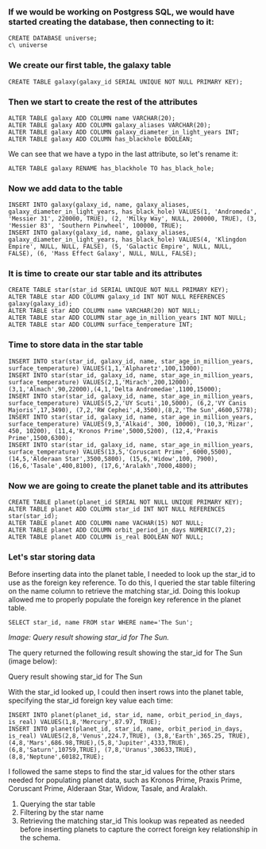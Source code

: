 ### If we would be working on Postgress SQL, we would have started creating the database, then connecting to it:
```
CREATE DATABASE universe;
c\ universe
```
### We create our first table, the galaxy table
```
CREATE TABLE galaxy(galaxy_id SERIAL UNIQUE NOT NULL PRIMARY KEY);
```
### Then we start to create the rest of the attributes
```
ALTER TABLE galaxy ADD COLUMN name VARCHAR(20);
ALTER TABLE galaxy ADD COLUMN galaxy_aliases VARCHAR(20);
ALTER TABLE galaxy ADD COLUMN galaxy_diameter_in_light_years INT;
ALTER TABLE galaxy ADD COLUMN has_blackhole BOOLEAN;
```
We can see that we have a typo in the last attribute, so let's rename it:
```
ALTER TABLE galaxy RENAME has_blackhole TO has_black_hole;
```
### Now we add data to the table
```
INSERT INTO galaxy(galaxy_id, name, galaxy_aliases, galaxy_diameter_in_light_years, has_black_hole) VALUES(1, 'Andromeda', 'Messier 31', 220000, TRUE), (2, 'Milky Way', NULL, 200000, TRUE), (3, 'Messier 83', 'Southern Pinwheel', 100000, TRUE);
INSERT INTO galaxy(galaxy_id, name, galaxy_aliases, galaxy_diameter_in_light_years, has_black_hole) VALUES(4, 'Klingdon Empire', NULL, NULL, FALSE), (5, 'Galactic Empire', NULL, NULL, FALSE), (6, 'Mass Effect Galaxy', NULL, NULL, FALSE);
```
### It is time to create our star table and its attributes
```
CREATE TABLE star(star_id SERIAL UNIQUE NOT NULL PRIMARY KEY);
ALTER TABLE star ADD COLUMN galaxy_id INT NOT NULL REFERENCES galaxy(galaxy_id);
ALTER TABLE star ADD COLUMN name VARCHAR(20) NOT NULL;
ALTER TABLE star ADD COLUMN star_age_in_million_years INT NOT NULL;
ALTER TABLE star ADD COLUMN surface_temperature INT;
```
### Time to store data in the star table
```
INSERT INTO star(star_id, galaxy_id, name, star_age_in_million_years, surface_temperature) VALUES(1,1,'Alpharetz',100,13000);
INSERT INTO star(star_id, galaxy_id, name, star_age_in_million_years, surface_temperature) VALUES(2,1,'Mirach',200,12000), (3,1,'Almach',90,22000),(4,1,'Delta Andromedae',1100,15000);
INSERT INTO star(star_id, galaxy_id, name, star_age_in_million_years, surface_temperature) VALUES(5,2,'UY Scuti',10,5000), (6,2,'VY Canis Majoris',17,3490), (7,2,'RW Cephei',4,3500),(8,2,'The Sun',4600,5778);
INSERT INTO star(star_id, galaxy_id, name, star_age_in_million_years, surface_temperature) VALUES(9,3,'Alkaid', 300, 10000), (10,3,'Mizar', 450, 10200), (11,4,'Kronos Prime',5000,5200), (12,4,'Praxis Prime',1500,6300);
INSERT INTO star(star_id, galaxy_id, name, star_age_in_million_years, surface_temperature) VALUES(13,5,'Coruscant Prime', 6000,5500), (14,5,'Alderaan Star',3500,5800), (15,6,'Widow',100, 7900), (16,6,'Tasale',400,8100), (17,6,'Aralakh',7000,4800);
```
### Now we are going to create the planet table and its attributes
```
CREATE TABLE planet(planet_id SERIAL NOT NULL UNIQUE PRIMARY KEY);
ALTER TABLE planet ADD COLUMN star_id INT NOT NULL REFERENCES star(star_id);
ALTER TABLE planet ADD COLUMN name VACHAR(15) NOT NULL;
ALTER TABLE planet ADD COLUMN orbit_period_in_days NUMERIC(7,2);
ALTER TABLE planet ADD COLUMN is_real BOOLEAN NOT NULL;
```
### Let's star storing data
Before inserting data into the planet table, I needed to look up the star_id to use as the foreign key reference. To do this, I queried the star table filtering on the name column to retrieve the matching star_id.
Doing this lookup allowed me to properly populate the foreign key reference in the planet table.
```
SELECT star_id, name FROM star WHERE name='The Sun';
```
<em>Image: Query result showing star_id for The Sun.</em>

The query returned the following result showing the star_id for The Sun (image below):

<figcaption>Query result showing star_id for The Sun</figcaption>

With the star_id looked up, I could then insert rows into the planet table, specifying the star_id foreign key value each time:

```
INSERT INTO planet(planet_id, star_id, name, orbit_period_in_days, is_real) VALUES(1,8,'Mercury',87.97, TRUE);
INSERT INTO planet(planet_id, star_id, name, orbit_period_in_days, is_real) VALUES(2,8,'Venus',224.7,TRUE), (3,8,'Earth',365.25, TRUE), (4,8,'Mars',686.98,TRUE),(5,8,'Jupiter',4333,TRUE), (6,8,'Saturn',10759,TRUE), (7,8,'Uranus',30633,TRUE), (8,8,'Neptune',60182,TRUE);
```
I followed the same steps to find the star_id values for the other stars needed for populating planet data, such as Kronos Prime, Praxis Prime, Coruscant Prime, Alderaan Star, Widow, Tasale, and Aralakh.
1. Querying the star table
2. Filtering by the star name
3. Retrieving the matching star_id
This lookup was repeated as needed before inserting planets to capture the correct foreign key relationship in the schema.
